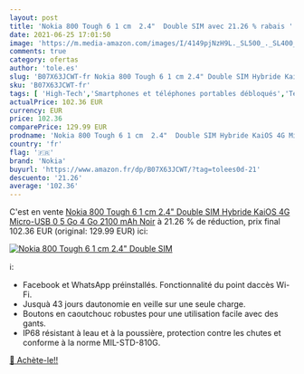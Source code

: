 ```yaml
---
layout: post
title: 'Nokia 800 Tough 6 1 cm  2.4"  Double SIM avec 21.26 % rabais '
date: 2021-06-25 17:01:50
image: 'https://m.media-amazon.com/images/I/4149pjNzH9L._SL500_._SL400_.jpg'
comments: true
category: ofertas
author: 'tole.es'
slug: 'B07X63JCWT-fr Nokia 800 Tough 6 1 cm 2.4" Double SIM Hybride KaiOS 4G...'
sku: 'B07X63JCWT-fr'
tags: [ 'High-Tech','Smartphones et téléphones portables débloqués','Téléphones portables et accessoires','nokia', ]
actualPrice: 102.36 EUR
currency: EUR
price: 102.36
comparePrice: 129.99 EUR
prodname: 'Nokia 800 Tough 6 1 cm  2.4"  Double SIM Hybride KaiOS 4G Micro-USB 0 5 Go 4 Go 2100 mAh Noir'
country: 'fr'
flag: '🇫🇷'
brand: 'Nokia'
buyurl: 'https://www.amazon.fr/dp/B07X63JCWT/?tag=tolees0d-21'
descuento: '21.26'
average: '102.36'
---
```


C'est en vente [Nokia 800 Tough 6 1 cm  2.4"  Double SIM Hybride KaiOS 4G Micro-USB 0 5 Go 4 Go 2100 mAh Noir](https://www.amazon.fr/dp/B07X63JCWT/?tag=tolees0d-21)  à  21.26 % de réduction, prix final  102.36 EUR (original: 129.99 EUR) ici:

[![Nokia 800 Tough 6 1 cm  2.4"  Double SIM](https://m.media-amazon.com/images/I/4149pjNzH9L._SL500_._SL400_.jpg)](https://www.amazon.fr/dp/B07X63JCWT/?tag=tolees0d-21)

ℹ️:

- Facebook et WhatsApp préinstallés. Fonctionnalité du point daccès Wi-Fi.
- Jusquà 43 jours dautonomie en veille sur une seule charge.
- Boutons en caoutchouc robustes pour une utilisation facile avec des gants.
- IP68 résistant à leau et à la poussière, protection contre les chutes et conforme à la norme MIL-STD-810G.

[🛒 Achète-le!!](https://www.amazon.fr/dp/B07X63JCWT/?tag=tolees0d-21)
